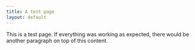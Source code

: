 ```yaml
---
title: A test page
layout: default
---
```


This is a test page. If everything was working as expected, there would be another paragraph on top of this content.
